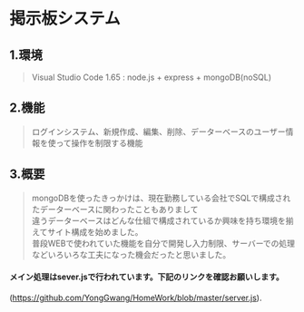 # 掲示板システム

## 1.環境
> Visual Studio Code 1.65 : node.js + express + mongoDB(noSQL)


## 2.機能
> ログインシステム、新規作成、編集、削除、データーベースのユーザー情報を使って操作を制限する機能

## 3.概要
> mongoDBを使ったきっかけは、現在勤務している会社でSQLで構成されたデーターベースに関わったこともありまして<br>
> 違うデーターベースはどんな仕組で構成されているか興味を持ち環境を揃えてサイト構成を始めました。<br>
> 普段WEBで使われていた機能を自分で開発し入力制限、サーバーでの処理などいろいろな工夫になった機会だったと思いました。<br>


#### **メイン処理はsever.jsで行われています。下記のリンクを確認お願いします。** 
(https://github.com/YongGwang/HomeWork/blob/master/server.js).
